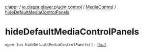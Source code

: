 [clappr](../../index.md) / [io.clappr.player.plugin.control](../index.md) / [MediaControl](index.md) / [hideDefaultMediaControlPanels](./hide-default-media-control-panels.md)

# hideDefaultMediaControlPanels

`open fun hideDefaultMediaControlPanels(): `[`Unit`](https://kotlinlang.org/api/latest/jvm/stdlib/kotlin/-unit/index.html)